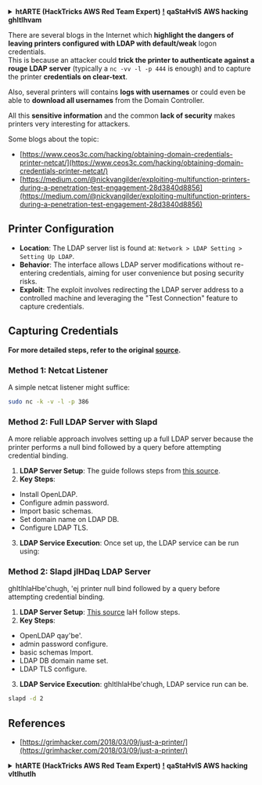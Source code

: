 <details>

<summary><strong>htARTE (HackTricks AWS Red Team Expert)</strong> <a href="https://training.hacktricks.xyz/courses/arte"><strong>!</strong></a> <strong>qaStaHvIS</strong> <strong>AWS hacking</strong> <strong>ghItlhvam</strong></summary>

<strong>HackTricks</strong> <strong>poH</strong> <strong>support</strong> <strong>ways</strong>:

* <strong>HackTricks</strong> <strong>advertised</strong> <strong>company</strong> <strong>see</strong> <strong>want</strong> <strong>**SUBSCRIPTION PLANS**</strong> <strong>[**Check**](https://github.com/sponsors/carlospolop)</strong> <strong>**HackTricks**</strong> <strong>**download**</strong> <strong>**PDF**</strong>
* <strong>PEASS</strong> <strong>&amp;</strong> <strong>HackTricks</strong> <strong>swag</strong> <strong>**official**</strong> <strong>[**Get**](https://peass.creator-spring.com)</strong>
* <strong>PEASS</strong> <strong>Family</strong> <strong>**The**</strong> <strong>[**Discover**](https://opensea.io/collection/the-peass-family)</strong> <strong>NFTs</strong> <strong>**exclusive**</strong> <strong>**collection**</strong> <strong>**our**</strong>
* <strong>**Join**</strong> 💬 <strong>**group**</strong> <strong>**Discord**</strong> <strong>[**The**](https://discord.gg/hRep4RUj7f)</strong> <strong>**group**</strong> <strong>**telegram**</strong> <strong>[**or**](https://t.me/peass)</strong> <strong>**us**</strong> <strong>**follow**</strong> 🐦 <strong>**Twitter**</strong> [**@carlospolopm**](https://twitter.com/hacktricks_live)**.**
* <strong>**hacking**</strong> <strong>**tricks**</strong> <strong>**Share**</strong> <strong>**submitting**</strong> <strong>**by**</strong> <strong>**tricks**</strong> <strong>**hacking**</strong> <strong>**your**</strong> <strong>**Share**</strong> <strong>**repos**</strong> <strong>**github**</strong> <strong>**and**</strong> <strong>**HackTricks**</strong> <strong>**Cloud**</strong> <strong>**HackTricks**</strong> [**PRs**](https://github.com/carlospolop/hacktricks) <strong>**the**</strong> <strong>**to**</strong> <strong>**by**</strong> <strong>**submitting**</strong> <strong>**tricks**</strong> <strong>**hacking**</strong> <strong>**your**</strong> <strong>**Share**</strong> <strong>**github**</strong> <strong>**and**</strong> <strong>**HackTricks**</strong> <strong>**Cloud**</strong> <strong>**HackTricks**</strong>

</details>


There are several blogs in the Internet which **highlight the dangers of leaving printers configured with LDAP with default/weak** logon credentials.\
This is because an attacker could **trick the printer to authenticate against a rouge LDAP server** (typically a `nc -vv -l -p 444` is enough) and to capture the printer **credentials on clear-text**.

Also, several printers will contains **logs with usernames** or could even be able to **download all usernames** from the Domain Controller.

All this **sensitive information** and the common **lack of security** makes printers very interesting for attackers.

Some blogs about the topic:

* [https://www.ceos3c.com/hacking/obtaining-domain-credentials-printer-netcat/](https://www.ceos3c.com/hacking/obtaining-domain-credentials-printer-netcat/)
* [https://medium.com/@nickvangilder/exploiting-multifunction-printers-during-a-penetration-test-engagement-28d3840d8856](https://medium.com/@nickvangilder/exploiting-multifunction-printers-during-a-penetration-test-engagement-28d3840d8856)

## Printer Configuration
- **Location**: The LDAP server list is found at: `Network > LDAP Setting > Setting Up LDAP`.
- **Behavior**: The interface allows LDAP server modifications without re-entering credentials, aiming for user convenience but posing security risks.
- **Exploit**: The exploit involves redirecting the LDAP server address to a controlled machine and leveraging the "Test Connection" feature to capture credentials.

## Capturing Credentials

**For more detailed steps, refer to the original [source](https://grimhacker.com/2018/03/09/just-a-printer/).**

### Method 1: Netcat Listener
A simple netcat listener might suffice:
```bash
sudo nc -k -v -l -p 386
```
### Method 2: Full LDAP Server with Slapd
A more reliable approach involves setting up a full LDAP server because the printer performs a null bind followed by a query before attempting credential binding.

1. **LDAP Server Setup**: The guide follows steps from [this source](https://www.server-world.info/en/note?os=Fedora_26&p=openldap).
2. **Key Steps**:
- Install OpenLDAP.
- Configure admin password.
- Import basic schemas.
- Set domain name on LDAP DB.
- Configure LDAP TLS.
3. **LDAP Service Execution**: Once set up, the LDAP service can be run using:

### Method 2: Slapd jIHDaq LDAP Server
ghItlhlaHbe'chugh, 'ej printer null bind followed by a query before attempting credential binding. 

1. **LDAP Server Setup**: [This source](https://www.server-world.info/en/note?os=Fedora_26&p=openldap) laH follow steps.
2. **Key Steps**:
- OpenLDAP qay'be'.
- admin password configure.
- basic schemas Import.
- LDAP DB domain name set.
- LDAP TLS configure.
3. **LDAP Service Execution**: ghItlhlaHbe'chugh, LDAP service run can be.
```bash
slapd -d 2
```
## References
* [https://grimhacker.com/2018/03/09/just-a-printer/](https://grimhacker.com/2018/03/09/just-a-printer/)


<details>

<summary><strong>htARTE (HackTricks AWS Red Team Expert)</strong> <a href="https://training.hacktricks.xyz/courses/arte"><strong>!</strong></a> <strong>qaStaHvIS AWS hacking vItlhutlh</strong></summary>

Other ways to support HackTricks:

* If you want to see your **company advertised in HackTricks** or **download HackTricks in PDF** Check the [**SUBSCRIPTION PLANS**](https://github.com/sponsors/carlospolop)!
* Get the [**official PEASS & HackTricks swag**](https://peass.creator-spring.com)
* Discover [**The PEASS Family**](https://opensea.io/collection/the-peass-family), our collection of exclusive [**NFTs**](https://opensea.io/collection/the-peass-family)
* **Join the** 💬 [**Discord group**](https://discord.gg/hRep4RUj7f) or the [**telegram group**](https://t.me/peass) or **follow** us on **Twitter** 🐦 [**@carlospolopm**](https://twitter.com/hacktricks_live)**.**
* **Share your hacking tricks by submitting PRs to the** [**HackTricks**](https://github.com/carlospolop/hacktricks) and [**HackTricks Cloud**](https://github.com/carlospolop/hacktricks-cloud) github repos.

</details>
